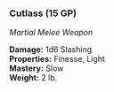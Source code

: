### Cutlass (15 GP)
*Martial Melee Weapon*  

**Damage:** 1d6 Slashing  
**Properties:** Finesse, Light  
**Mastery:** Slow  
**Weight:** 2 lb.